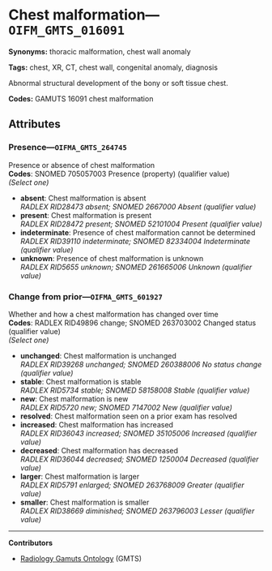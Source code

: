 # Chest malformation—`OIFM_GMTS_016091`

**Synonyms:** thoracic malformation, chest wall anomaly

**Tags:** chest, XR, CT, chest wall, congenital anomaly, diagnosis

Abnormal structural development of the bony or soft tissue chest.

**Codes:** GAMUTS 16091 chest malformation

## Attributes

### Presence—`OIFMA_GMTS_264745`

Presence or absence of chest malformation  
**Codes**: SNOMED 705057003 Presence (property) (qualifier value)  
*(Select one)*

- **absent**: Chest malformation is absent  
_RADLEX RID28473 absent; SNOMED 2667000 Absent (qualifier value)_
- **present**: Chest malformation is present  
_RADLEX RID28472 present; SNOMED 52101004 Present (qualifier value)_
- **indeterminate**: Presence of chest malformation cannot be determined  
_RADLEX RID39110 indeterminate; SNOMED 82334004 Indeterminate (qualifier value)_
- **unknown**: Presence of chest malformation is unknown  
_RADLEX RID5655 unknown; SNOMED 261665006 Unknown (qualifier value)_

### Change from prior—`OIFMA_GMTS_601927`

Whether and how a chest malformation has changed over time  
**Codes**: RADLEX RID49896 change; SNOMED 263703002 Changed status (qualifier value)  
*(Select one)*

- **unchanged**: Chest malformation is unchanged  
_RADLEX RID39268 unchanged; SNOMED 260388006 No status change (qualifier value)_
- **stable**: Chest malformation is stable  
_RADLEX RID5734 stable; SNOMED 58158008 Stable (qualifier value)_
- **new**: Chest malformation is new  
_RADLEX RID5720 new; SNOMED 7147002 New (qualifier value)_
- **resolved**: Chest malformation seen on a prior exam has resolved  
- **increased**: Chest malformation has increased  
_RADLEX RID36043 increased; SNOMED 35105006 Increased (qualifier value)_
- **decreased**: Chest malformation has decreased  
_RADLEX RID36044 decreased; SNOMED 1250004 Decreased (qualifier value)_
- **larger**: Chest malformation is larger  
_RADLEX RID5791 enlarged; SNOMED 263768009 Greater (qualifier value)_
- **smaller**: Chest malformation is smaller  
_RADLEX RID38669 diminished; SNOMED 263796003 Lesser (qualifier value)_

---

**Contributors**

- [Radiology Gamuts Ontology](https://gamuts.net/) (GMTS)